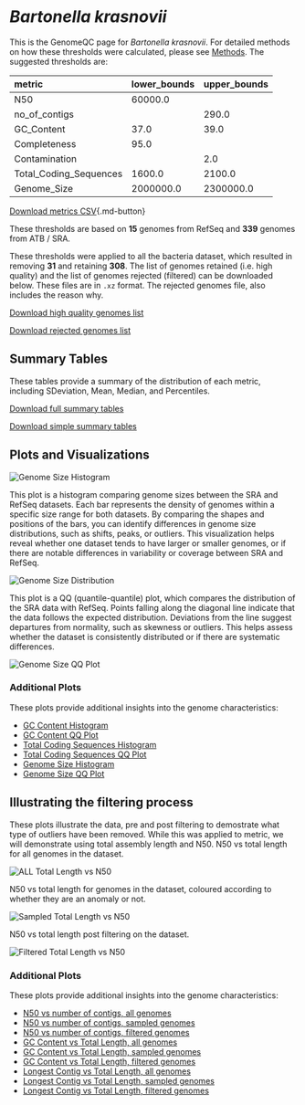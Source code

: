 # *Bartonella krasnovii*

This is the GenomeQC page for *Bartonella krasnovii*. For detailed methods on how these thresholds were calculated, please see [Methods](../../methods.md).
The suggested thresholds are: 

| metric                 | lower_bounds   | upper_bounds   |
|:-----------------------|:---------------|:---------------|
| N50                    | 60000.0        |                |
| no_of_contigs          |                | 290.0          |
| GC_Content             | 37.0           | 39.0           |
| Completeness           | 95.0           |                |
| Contamination          |                | 2.0            |
| Total_Coding_Sequences | 1600.0         | 2100.0         |
| Genome_Size            | 2000000.0      | 2300000.0      |

[Download metrics CSV](Bartonella_krasnovii_metrics.csv){.md-button}


These thresholds are based on **15** genomes from RefSeq and **339** genomes from ATB / SRA.

These thresholds were applied to all the bacteria dataset, which resulted in removing **31** and retaining **308**.
The list of genomes retained (i.e. high quality) and the list of genomes rejected (filtered) can be downloaded below. These files are in `.xz` format. The rejected genomes file, also includes the reason why.

[Download high quality genomes list](Bartonella_krasnovii_high_quality_genomes.csv.xz)


[Download rejected genomes list](Bartonella_krasnovii_filtered_out_genomes.csv.xz)



## Summary Tables
These tables provide a summary of the distribution of each metric, including SDeviation, Mean, Median, and Percentiles.

[Download full summary tables](summary.csv)

[Download simple summary tables](selected_summary.csv)

## Plots and Visualizations

![Genome Size Histogram](Genome_Size_refseq_histogram_kde.png)

This plot is a histogram comparing genome sizes between the SRA and RefSeq datasets. Each bar represents the density of genomes within a specific size range for both datasets. By comparing the shapes and positions of the bars, you can identify differences in genome size distributions, such as shifts, peaks, or outliers. This visualization helps reveal whether one dataset tends to have larger or smaller genomes, or if there are notable differences in variability or coverage between SRA and RefSeq.

![Genome Size Distribution](Genome_Size_refseq_histogram_kde.png)

This plot is a QQ (quantile-quantile) plot, which compares the distribution of the SRA data with RefSeq. Points falling along the diagonal line indicate that the data follows the expected distribution. Deviations from the line suggest departures from normality, such as skewness or outliers. This helps assess whether the dataset is consistently distributed or if there are systematic differences.

![Genome Size QQ Plot](Genome_Size_refseq_qqplot.png)

### Additional Plots

These plots provide additional insights into the genome characteristics:

- [GC Content Histogram](GC_Content_refseq_histogram_kde.png)
- [GC Content QQ Plot](GC_Content_refseq_qqplot.png)
- [Total Coding Sequences Histogram](Total_Coding_Sequences_refseq_histogram_kde.png)
- [Total Coding Sequences QQ Plot](Total_Coding_Sequences_refseq_qqplot.png)
- [Genome Size Histogram](Genome_Size_refseq_histogram_kde.png)
- [Genome Size QQ Plot](Genome_Size_refseq_qqplot.png)
## Illustrating the filtering process
These plots illustrate the data, pre and post filtering to demostrate what type of outliers have been removed. While this was applied to metric, we will demonstrate using total assembly length and N50.
N50 vs total length for all genomes in the dataset.

![ALL Total Length vs N50](Bartonella_krasnovii_all_total_length_N50.png)

N50 vs total length for genomes in the dataset, coloured according to whether they are an anomaly or not.

![Sampled Total Length vs N50](Bartonella_krasnovii_sample_total_length_N50.png)

N50 vs total length post filtering on the dataset.

![Filtered Total Length vs N50](Bartonella_krasnovii_filt_total_length_N50.png)

### Additional Plots

These plots provide additional insights into the genome characteristics:

- [N50 vs number of contigs, all genomes](Bartonella_krasnovii_all_N50_number.png)
- [N50 vs number of contigs, sampled genomes](Bartonella_krasnovii_sample_N50_number.png)
- [N50 vs number of contigs, filtered genomes](Bartonella_krasnovii_filt_N50_number.png)
- [GC Content vs Total Length, all genomes](Bartonella_krasnovii_all_total_length_GC_Content.png)
- [GC Content vs Total Length, sampled genomes](Bartonella_krasnovii_sample_total_length_GC_Content.png)
- [GC Content vs Total Length, filtered genomes](Bartonella_krasnovii_filt_total_length_GC_Content.png)
- [Longest Contig vs Total Length, all genomes](Bartonella_krasnovii_all_total_length_longest.png)
- [Longest Contig vs Total Length, sampled genomes](Bartonella_krasnovii_sample_total_length_longest.png)
- [Longest Contig vs Total Length, filtered genomes](Bartonella_krasnovii_filt_total_length_longest.png)

